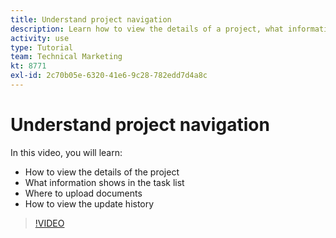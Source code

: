 ```yaml
---
title: Understand project navigation
description: Learn how to view the details of a project, what information shows in the task list, where to upload documents, and how to view the update history in [!DNL Adobe Workfront].
activity: use
type: Tutorial
team: Technical Marketing
kt: 8771
exl-id: 2c70b05e-6320-41e6-9c28-782edd7d4a8c
---
```

# Understand project navigation

In this video, you will learn:

* How to view the details of the project
* What information shows in the task list
* Where to upload documents
* How to view the update history

>[!VIDEO](https://video.tv.adobe.com/v/335085/?quality=12)

<!---
learn more:
simplified left navigation
edit projects
new toolbar for lists
--->
